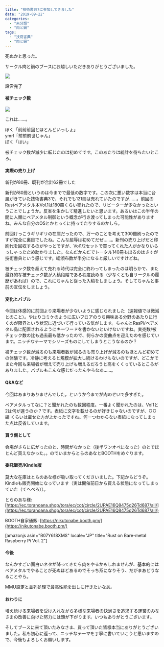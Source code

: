 ```yaml
---
title: "技術書典7に参加してきました"
date: "2019-09-22"
categories: 
  - "未分類"
  - "肉と鍋"
tags: 
  - "技術書典"
  - "肉と鍋"
---
```


死ぬかと思った。

サークル肉と鍋のブースにお越しいただきありがとうございました。

[![](https://blog.naotaco.com/wp-content/uploads/2019/09/IMG_20190922_104236-1-449x600.jpg)](https://blog.naotaco.com/wp-content/uploads/2019/09/IMG_20190922_104236-1.jpg)

設営完了

#### 被チェック数

![](https://blog.naotaco.com/wp-content/uploads/2019/09/image-1-720x496.png)

これは……。

ぼく「前前前回とほとんどいっしょ」  
ymrl「前前前世じゃん」  
ぼく「はい」

被チェック数が減少に転じたのは初めてです。このあたりは統計を待ちたいところ。

#### 実際の売り上げ

新刊が80冊、既刊が合計62冊でした

新刊が80冊というのは今までで最低の数字です。この次に悪い数字は本当に台風がきていた技術書典3で、それでも121冊は売れていたのですが……。前回のRustベアメタル本Vol.1は180冊くらい売れたので、リピーターが少なかったということでしょうか。反省を生かして精進したいと思います。あるいはこの半年の間に人類にベアメタル制御という概念が行き渡ってしまった可能性がありますね。みんな自分のOSとかとっくに持ってたりするのかしら。

前回けっこうギリギリの在庫だったので、万一のことを考えて300冊刷ったのですが完全に裏目でしたね。こんな屈辱は初めてだぜ……。新刊の売り上げだと印刷代を回収するのがやっとですが、Vol1/2セットで買ってくれた人がかなりいらっしゃったため助かりました。なんだかんだでトータル140冊も出るのはさすが技術書典という感じです。総頒布数が半分になると厳しいですけどね。

被チェック数を超えて売れる時代は完全に終わってしまったのは明らかで、また最終的な被チェック数が入稿段階である程度読める（少なくとも自サークルの履歴があれば）ので、これにちゃんと従った入稿をしましょう。そしてちゃんと事前の宣伝をしましょう。

#### 変化とバブル

今回は体感的に前回より来場者が少ないように感じられました（速報値では微減とのこと）。やはりコミケのように広いフロアのうち興味ある分野のあたりに行くのが限界という状況に近づいて行っている気がします。ちゃんとRasPi/ベアメタル島に配置されるようにキーワードを書かないといけないですね。実売数/被チェック数の比も過去最も低かったので、何らかの変曲点を迎えたのを感じています。ニッチなテーマでシリーズものにしてしまうとこうなるのか？

被チェック数が減るのも来場者数が減るのも売り上げが減るのもほとんど初めての体験です。冷静に考えると規模が拡大し続けるわけもないのですが、どこかでまた今回も来場者が増えて売り上げも増えるだろうと高をくくっているところがありました。バブルもこんな感じだったんやろなあ……。

#### Q&Aなど

今回はあまりありませんでした。というか今までが肉のせいで多すぎた。

ベアメタルってなに？と聞かれたのも数回程度。一番よく聞かれたのは、Vol1と2は何が違うのか？です。表紙に文字を載せるのが好きじゃないのですが、○○編 くらいは載せた方がよかったですね。何一つわからない表紙になってしまった点は反省しています。

#### 買う側として

会場がさらに広がったのと、時間がなかった（後半ワンオペになった）のとでほとんど買えなかった。。のでいまからとらのあなとBOOTHをめぐります。

#### 委託販売/Kindle版

莫大な在庫はとらのあな様が吸い取ってくださいました。下記からどうぞ。Kindleも販売開始になっています（実は開催前日から買える状態になってしまっていた（てへぺろ））。

とらのあな様: [https://ec.toranoana.shop/tora/ec/cot/circle/2UPAE16Q8475d26Td687/all/](https://ec.toranoana.shop/tora/ec/cot/circle/2UPAE16Q8475d26Td687/all/)

BOOTH自家通販: [https://nikutonabe.booth.pm/](https://nikutonabe.booth.pm/)

\[amazonjs asin="B07Y618XMS" locale="JP" title="Rust on Bare-metal Raspberry Pi Vol. 2"\]

#### 今後

なんかすごい面白いネタが降ってきたら肉をやるかもしれませんが、基本的にはベアメタルでやることが死ぬほどあるのでそっち系になりそう、だがまあどうなることやら。

MMU設定と並列処理で最高性能を出しに行きたいなあ。

#### おわりに

増え続ける来場者を受け入れながら多様な来場者の快適さを追求する運営のみなさまの改善に向けた努力には頭が下がります。いつもありがとうございます。

そしてブースに来て頂いたみなさま、買って頂いた皆様本当にありがとうございました。私も初心に返って、ニッチなテーマを丁寧に書いていこうと思いますので、今後もよろしくお願いします。
